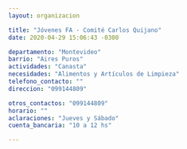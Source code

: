 ```yaml
---
layout: organizacion

title: "Jóvenes FA - Comité Carlos Quijano"
date: 2020-04-29 15:06:43 -0300

departamento: "Montevideo"
barrio: "Aires Puros"
actividades: "Canasta"
necesidades: "Alimentos y Artículos de Limpieza"
telefono_contacto: ""
direccion: "099144809"

otros_contactos: "099144809"
horario: ""
aclaraciones: "Jueves y Sábado"
cuenta_bancaria: "10 a 12 hs"

---
```

